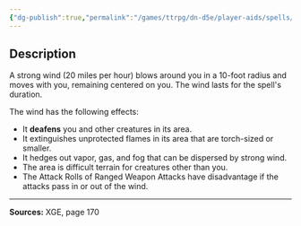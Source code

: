 ```yaml
---
{"dg-publish":true,"permalink":"/games/ttrpg/dn-d5e/player-aids/spells/level-2/warding-wind/","tags":["TTRPG/DND/5e","verbal","concentration","Spell"],"noteIcon":""}
---
```



## Description
A strong wind (20 miles per hour) blows around you in a 10-foot radius and moves with you, remaining centered on you.
The wind lasts for the spell's duration.

The wind has the following effects:
- It **deafens** you and other creatures in its area.
- It extinguishes unprotected flames in its area that are torch-sized or smaller.
- It hedges out vapor, gas, and fog that can be dispersed by strong wind.
- The area is difficult terrain for creatures other than you.
- The Attack Rolls of Ranged Weapon Attacks have disadvantage if the attacks pass in or out of the wind.

---

**Sources:** XGE, page 170
